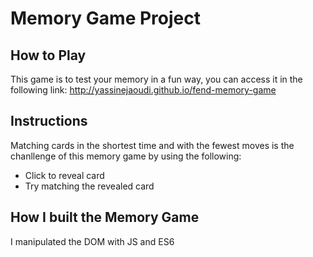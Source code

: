 # Memory Game Project

## How to Play

This game is to test your memory in a fun way, you can access it in the following link: <http://yassinejaoudi.github.io/fend-memory-game>

## Instructions

Matching cards in the shortest time and with the fewest moves is the chanllenge of this memory game by using the following:

* Click to reveal card
* Try matching the revealed card

## How I built the Memory Game

I manipulated the DOM with JS and ES6


